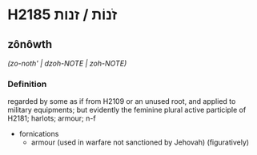# H2185 זֹנוֹת / זנות

## zônôwth

_(zo-noth' | dzoh-NOTE | zoh-NOTE)_

### Definition

regarded by some as if from H2109 or an unused root, and applied to military equipments; but evidently the feminine plural active participle of H2181; harlots; armour; n-f

- fornications
  - armour (used in warfare not sanctioned by Jehovah) (figuratively)
